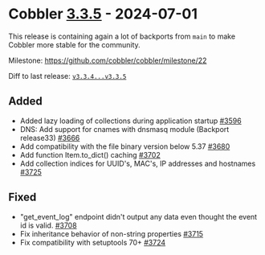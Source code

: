 # Cobbler [3.3.5](https://github.com/cobbler/cobbler/tree/v3.3.5) - 2024-07-01

This release is containing again a lot of backports from `main` to make Cobbler more stable for the community.

Milestone: <https://github.com/cobbler/cobbler/milestone/22>

Diff to last release: [`v3.3.4...v3.3.5`](https://github.com/cobbler/cobbler/compare/v3.3.4...v3.3.5)

## Added

- Added lazy loading of collections during application startup
  [#3596](https://github.com/cobbler/cobbler/issues/3596)
- DNS: Add support for cnames with dnsmasq module (Backport release33)
  [#3666](https://github.com/cobbler/cobbler/issues/3666)
- Add compatibility with the file binary version below 5.37
  [#3680](https://github.com/cobbler/cobbler/issues/3680)
- Add function Item.to_dict() caching
  [#3702](https://github.com/cobbler/cobbler/issues/3702)
- Add collection indices for UUID's, MAC's, IP addresses and hostnames
  [#3725](https://github.com/cobbler/cobbler/issues/3725)


## Fixed

- "get_event_log" endpoint didn't output any data even thought the event id is
  valid. [#3708](https://github.com/cobbler/cobbler/issues/3708)
- Fix inheritance behavior of non-string properties
  [#3715](https://github.com/cobbler/cobbler/issues/3715)
- Fix compatibility with setuptools 70+
  [#3724](https://github.com/cobbler/cobbler/issues/3724)
